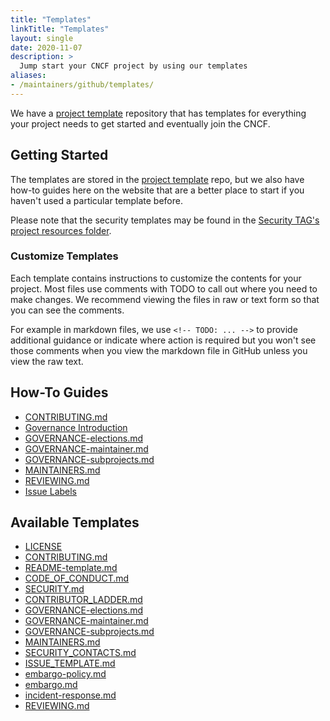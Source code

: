 ```yaml
---
title: "Templates"
linkTitle: "Templates"
layout: single
date: 2020-11-07
description: >
  Jump start your CNCF project by using our templates
aliases:
- /maintainers/github/templates/
---
```


We have a [project template] repository that has templates for everything your project needs
to get started and eventually join the CNCF. 

## Getting Started

The templates are stored in the [project template] repo,
but we also have how-to guides here on the website that are a better place to
start if you haven't used a particular template before.

Please note that the security templates may be found in the
[Security TAG's project resources folder](https://github.com/cncf/tag-security/tree/main/project-resources).

### Customize Templates

Each template contains instructions to customize the contents for your project.
Most files use comments with TODO to call out where you need to make changes. We recommend
viewing the files in raw or text form so that you can see the comments. 

For example in markdown files, we use `<!-- TODO: ... -->` to provide additional
guidance or indicate where action is required but you won't see those comments
when you view the markdown file in GitHub unless you view the raw text.

## How-To Guides

* [CONTRIBUTING.md](contributing.md)
* [Governance Introduction](governance-intro.md)
* [GOVERNANCE-elections.md](governance-elections.md)
* [GOVERNANCE-maintainer.md](governance-maintainer.md)
* [GOVERNANCE-subprojects.md](governance-subprojects.md)
* [MAINTAINERS.md](maintainers.md)
* [REVIEWING.md](reviewing.md)
* [Issue Labels](issue-labels.md)

## Available Templates

* [LICENSE](https://github.com/cncf/project-template/blob/main/LICENSE)
* [CONTRIBUTING.md](https://github.com/cncf/project-template/blob/main/CONTRIBUTING.md)
* [README-template.md](https://github.com/cncf/project-template/blob/main/README-template.md)
* [CODE_OF_CONDUCT.md](https://github.com/cncf/project-template/blob/main/CODE_OF_CONDUCT.md)
* [SECURITY.md](https://github.com/cncf/tag-security/blob/main/project-resources/templates/SECURITY.md)
* [CONTRIBUTOR_LADDER.md](https://github.com/cncf/project-template/blob/main/CONTRIBUTOR_LADDER.md)
* [GOVERNANCE-elections.md](https://github.com/cncf/project-template/blob/main/GOVERNANCE-elections.md)
* [GOVERNANCE-maintainer.md](https://github.com/cncf/project-template/blob/main/GOVERNANCE-maintainer.md)
* [GOVERNANCE-subprojects.md](https://github.com/cncf/project-template/blob/main/GOVERNANCE-subprojects.md)
* [MAINTAINERS.md](https://github.com/cncf/project-template/blob/main/MAINTAINERS.md)
* [SECURITY_CONTACTS.md](https://github.com/cncf/tag-security/blob/main/project-resources/templates/SECURITY_CONTACTS.md)
* [ISSUE_TEMPLATE.md](https://github.com/cncf/tag-security/blob/main/project-resources/templates/ISSUE_TEMPLATE.md)
* [embargo-policy.md](https://github.com/cncf/tag-security/blob/main/project-resources/templates/embargo-policy.md)
* [embargo.md](https://github.com/cncf/tag-security/blob/main/project-resources/templates/embargo.md)
* [incident-response.md](https://github.com/cncf/tag-security/blob/main/project-resources/templates/incident-response.md)
* [REVIEWING.md](https://github.com/cncf/project-template/blob/main/REVIEWING.md)

[contrib-strat]: https://github.com/cncf/tag-contributor-strategy/blob/main/README.md
[project template]: https://github.com/cncf/project-template
